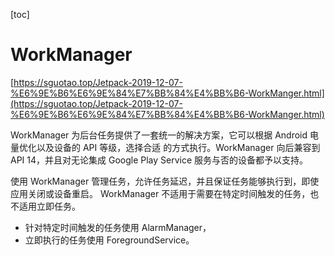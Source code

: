 [toc]

# WorkManager
[https://sguotao.top/Jetpack-2019-12-07-%E6%9E%B6%E6%9E%84%E7%BB%84%E4%BB%B6-WorkManger.html](https://sguotao.top/Jetpack-2019-12-07-%E6%9E%B6%E6%9E%84%E7%BB%84%E4%BB%B6-WorkManger.html)

WorkManager 为后台任务提供了一套统一的解决方案，它可以根据 Android 电量优化以及设备的 API 等级，选择合适
的方式执行。WorkManager 向后兼容到 API 14，并且对无论集成 Google Play Service 服务与否的设备都予以支持。

使用 WorkManager 管理任务，允许任务延迟，并且保证任务能够执行到，即使应用关闭或设备重启。
WorkManager 不适用于需要在特定时间触发的任务，也不适用立即任务。

- 针对特定时间触发的任务使用 AlarmManager，
- 立即执行的任务使用 ForegroundService。




